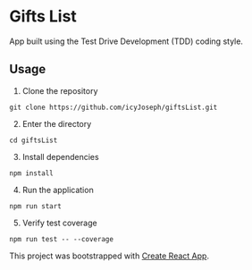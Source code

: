 # Gifts List

App built using the Test Drive Development (TDD) coding style.

## Usage

1. Clone the repository

```
git clone https://github.com/icyJoseph/giftsList.git
```

2. Enter the directory

```
cd giftsList
```

3. Install dependencies

```
npm install
```

4. Run the application

```
npm run start
```

5. Verify test coverage

```
npm run test -- --coverage
```

This project was bootstrapped with [Create React App](https://github.com/facebookincubator/create-react-app).
